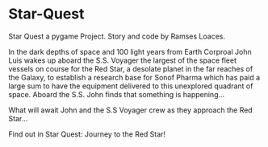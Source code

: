 # Star-Quest
Star Quest a pygame Project. Story and code by Ramses Loaces.
 
 In the dark depths of space and 100 light years from Earth Corproal John Luis wakes up aboard the S.S. Voyager the largest of the space fleet vessels on course for the Red Star, a desolate planet in the far reaches of the Galaxy, to establish a research base for Sonof Pharma which has paid a large sum to have the equipment delivered to this unexplored quadrant of space. Aboard the S.S. John finds that something is happening... 
 
 What will await John and the S.S Voyager crew as they approach the Red Star... 
 
 Find out in Star Quest: Journey to the Red Star!
